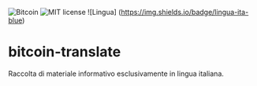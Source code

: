 ![Bitcoin](https://img.shields.io/badge/bitcoin-btc-orange) ![MIT license](https://img.shields.io/badge/license-MIT-blue) ![Lingua]
(https://img.shields.io/badge/lingua-ita-blue)

# bitcoin-translate
Raccolta di materiale informativo esclusivamente in lingua italiana.
